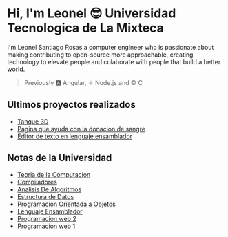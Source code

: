 

# Hi, I'm Leonel 😎 Universidad Tecnologica de La Mixteca
I'm Leonel Santiago Rosas a computer engineer who is passionate about making contributing to open-source more approachable, creating technology to elevate people and colaborate with people that build a better world. 
> Previously 🅰️ Angular, ⚛️ Node.js and ©️ C
## Ultimos proyectos realizados 
- [Tanque 3D](https://github.com/leonelSantiago22/Tanques3D)
- [Pagina que ayuda con la donacion de sangre](https://github.com/leonelSantiago22/donacion)
- [Editor de texto en lenguaje ensamblador](https://github.com/leonelSantiago22/editor-de-texto-lenguaje-ensamblador)
## Notas de la Universidad 
- [Teoria de la Computacion](https://github.com/leonelSantiago22/Teoria_Computacion)
- [Compiladores ](https://github.com/leonelSantiago22/Compiladores)
- [Analisis De Algoritmos](https://github.com/leonelSantiago22/AnalisisDeAlgoritmos)
- [Estructura de Datos](https://github.com/leonelSantiago22/EstrucDatosSemestre2)
- [Programacion Orientada a Objetos](https://github.com/leonelSantiago22/POO3erSemestre)
- [Lenguaje Ensamblador](https://github.com/leonelSantiago22/LenguajeEnsamblador)
- [Programacion web 2](https://github.com/leonelSantiago22/programacionweb2)
- [Programacion web 1](https://github.com/leonelSantiago22/programacionweb1)



